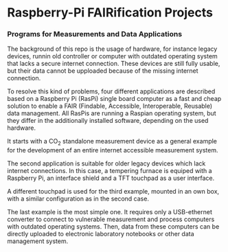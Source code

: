 # Raspberry-Pi FAIRification Projects

### Programs for Measurements and Data Applications

The background of this repo is the usage of hardware, for instance legacy devices, runnin old controller or computer with outdated operating system that lacks a secure internet connection. These devices are still fully usable, but their data cannot be upploaded because of the missing internet connection.

To resolve this kind of problems, four different applications are described based on a Raspberry Pi (RasPi) single board computer as a fast and cheap solution to enable a FAIR (Findable, Accessible, Interoperable, Reusable) data management. All RasPis are running a Raspian operating system, but they differ in the additionally installed software, depending on the used hardware.

It starts with a CO<sub>2</sub> standalone measurement device as a general example for the development of an entire internet accessible measurement system.

The second application is suitable for older legacy devices which lack internet connections. In this case, a tempering furnace is equiped with a Raspberry Pi, an interface shield and a TFT touchpad as a user interface.

A different touchpad is used for the third example, mounted in an own box, with a similar configuration as in the second case. 

The last example is the most simple one. It requires only a USB-ethernet converter to connect to vulnerable measurement and process computers with outdated operating systems. Then, data from these computers can be directly  uploaded to electronic laboratory notebooks or other data management system.